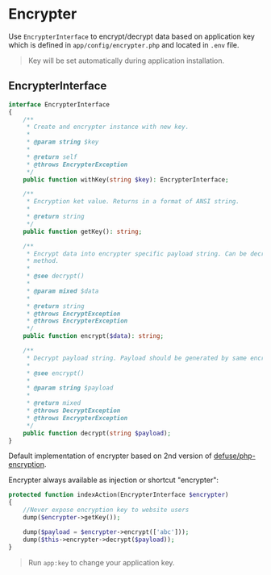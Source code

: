 # Encrypter
Use `EncrypterInterface` to encrypt/decrypt data based on application key which is defined in `app/config/encrypter.php` and located in `.env` file.

> Key will be set automatically during application installation.

## EncrypterInterface
```php
interface EncrypterInterface
{
    /**
     * Create and encrypter instance with new key.
     *
     * @param string $key
     *
     * @return self
     * @throws EncrypterException
     */
    public function withKey(string $key): EncrypterInterface;

    /**
     * Encryption ket value. Returns in a format of ANSI string.
     *
     * @return string
     */
    public function getKey(): string;

    /**
     * Encrypt data into encrypter specific payload string. Can be decrypted only using decrypt()
     * method.
     *
     * @see decrypt()
     *
     * @param mixed $data
     *
     * @return string
     * @throws EncryptException
     * @throws EncrypterException
     */
    public function encrypt($data): string;

    /**
     * Decrypt payload string. Payload should be generated by same encrypter using encrypt() method.
     *
     * @see encrypt()
     *
     * @param string $payload
     *
     * @return mixed
     * @throws DecryptException
     * @throws EncrypterException
     */
    public function decrypt(string $payload);
}
```

Default implementation of encrypter based on 2nd version of [defuse/php-encryption](https://github.com/defuse/php-encryption).

Encrypter always available as injection or shortcut "encrypter":

```php
protected function indexAction(EncrypterInterface $encrypter)
{
    //Never expose encryption key to website users
    dump($encrypter->getKey());

    dump($payload = $encrypter->encrypt(['abc']));
    dump($this->encrypter->decrypt($payload));
}
```

> Run `app:key` to change your application key.